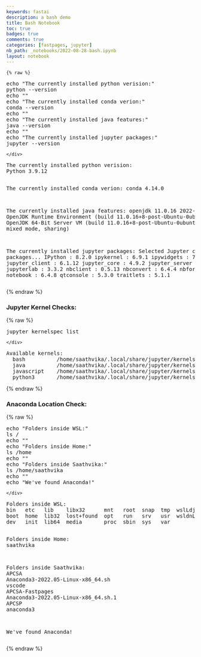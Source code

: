 ```yaml
---
keywords: fastai
description: a bash demo
title: Bash Notebook
toc: true
badges: true
comments: true
categories: [fastpages, jupyter]
nb_path: _notebooks/2022-08-28-bash.ipynb
layout: notebook
---
```


<!--
#################################################
### THIS FILE WAS AUTOGENERATED! DO NOT EDIT! ###
#################################################
# file to edit: _notebooks/2022-08-28-bash.ipynb
-->

<div class="container" id="notebook-container">
        
    {% raw %}
    
<div class="cell border-box-sizing code_cell rendered">
<div class="input">

<div class="inner_cell">
    <div class="input_area">
<div class=" highlight hl-bash"><pre><span></span><span class="nb">echo</span> <span class="s2">&quot;The currently installed python verision:&quot;</span>
python --version
<span class="nb">echo</span> <span class="s2">&quot;&quot;</span>
<span class="nb">echo</span> <span class="s2">&quot;The currently installed conda verion:&quot;</span>
conda --version
<span class="nb">echo</span> <span class="s2">&quot;&quot;</span>
<span class="nb">echo</span> <span class="s2">&quot;The currently installed java features:&quot;</span>
java --version
<span class="nb">echo</span> <span class="s2">&quot;&quot;</span>
<span class="nb">echo</span> <span class="s2">&quot;The currently installed jupyter packages:&quot;</span>
jupyter --version
</pre></div>

    </div>
</div>
</div>

<div class="output_wrapper">
<div class="output">

<div class="output_area">

<div class="output_subarea output_stream output_stdout output_text">
<pre>The currently installed python verision:
Python 3.9.12

The currently installed conda verion:
conda 4.14.0

The currently installed java features:
openjdk 11.0.16 2022-07-19
OpenJDK Runtime Environment (build 11.0.16+8-post-Ubuntu-0ubuntu120.04)
OpenJDK 64-Bit Server VM (build 11.0.16+8-post-Ubuntu-0ubuntu120.04, mixed mode, sharing)

The currently installed jupyter packages:
Selected Jupyter core packages...
IPython          : 8.2.0
ipykernel        : 6.9.1
ipywidgets       : 7.6.5
jupyter_client   : 6.1.12
jupyter_core     : 4.9.2
jupyter_server   : 1.13.5
jupyterlab       : 3.3.2
nbclient         : 0.5.13
nbconvert        : 6.4.4
nbformat         : 5.3.0
notebook         : 6.4.8
qtconsole        : 5.3.0
traitlets        : 5.1.1
</pre>
</div>
</div>

</div>
</div>

</div>
    {% endraw %}

<div class="cell border-box-sizing text_cell rendered"><div class="inner_cell">
<div class="text_cell_render border-box-sizing rendered_html">
<h3 id="Jupyter-Kernel-Checks:">Jupyter Kernel Checks:<a class="anchor-link" href="#Jupyter-Kernel-Checks:"> </a></h3>
</div>
</div>
</div>
    {% raw %}
    
<div class="cell border-box-sizing code_cell rendered">
<div class="input">

<div class="inner_cell">
    <div class="input_area">
<div class=" highlight hl-bash"><pre><span></span>jupyter kernelspec list
</pre></div>

    </div>
</div>
</div>

<div class="output_wrapper">
<div class="output">

<div class="output_area">

<div class="output_subarea output_stream output_stdout output_text">
<pre>Available kernels:
  bash          /home/saathvika/.local/share/jupyter/kernels/bash
  java          /home/saathvika/.local/share/jupyter/kernels/java
  javascript    /home/saathvika/.local/share/jupyter/kernels/javascript
  python3       /home/saathvika/.local/share/jupyter/kernels/python3
</pre>
</div>
</div>

</div>
</div>

</div>
    {% endraw %}

<div class="cell border-box-sizing text_cell rendered"><div class="inner_cell">
<div class="text_cell_render border-box-sizing rendered_html">
<h3 id="Anaconda-Location-Check:">Anaconda Location Check:<a class="anchor-link" href="#Anaconda-Location-Check:"> </a></h3>
</div>
</div>
</div>
    {% raw %}
    
<div class="cell border-box-sizing code_cell rendered">
<div class="input">

<div class="inner_cell">
    <div class="input_area">
<div class=" highlight hl-bash"><pre><span></span><span class="nb">echo</span> <span class="s2">&quot;Folders inside WSL:&quot;</span>
ls /
<span class="nb">echo</span> <span class="s2">&quot;&quot;</span>
<span class="nb">echo</span> <span class="s2">&quot;Folders inside Home:&quot;</span>
ls /home
<span class="nb">echo</span> <span class="s2">&quot;&quot;</span>
<span class="nb">echo</span> <span class="s2">&quot;Folders inside Saathvika:&quot;</span>
ls /home/saathvika
<span class="nb">echo</span> <span class="s2">&quot;&quot;</span>
<span class="nb">echo</span> <span class="s2">&quot;We&#39;ve found Anaconda!&quot;</span>
</pre></div>

    </div>
</div>
</div>

<div class="output_wrapper">
<div class="output">

<div class="output_area">

<div class="output_subarea output_stream output_stdout output_text">
<pre>Folders inside WSL:
<span class="ansi-cyan-intense-fg ansi-bold">bin</span>   <span class="ansi-blue-intense-fg ansi-bold">etc</span>   <span class="ansi-cyan-intense-fg ansi-bold">lib</span>    <span class="ansi-cyan-intense-fg ansi-bold">libx32</span>      <span class="ansi-blue-intense-fg ansi-bold">mnt</span>   <span class="ansi-blue-intense-fg ansi-bold">root</span>  <span class="ansi-blue-intense-fg ansi-bold">snap</span>  <span class="ansi-black-fg ansi-green-bg">tmp</span>  <span class="ansi-blue-intense-fg ansi-bold">wslLdjHgc</span>
<span class="ansi-blue-intense-fg ansi-bold">boot</span>  <span class="ansi-blue-intense-fg ansi-bold">home</span>  <span class="ansi-cyan-intense-fg ansi-bold">lib32</span>  <span class="ansi-blue-intense-fg ansi-bold">lost+found</span>  <span class="ansi-blue-intense-fg ansi-bold">opt</span>   <span class="ansi-blue-intense-fg ansi-bold">run</span>   <span class="ansi-blue-intense-fg ansi-bold">srv</span>   <span class="ansi-blue-intense-fg ansi-bold">usr</span>  <span class="ansi-blue-intense-fg ansi-bold">wsldnLbHg</span>
<span class="ansi-blue-intense-fg ansi-bold">dev</span>   <span class="ansi-green-intense-fg ansi-bold">init</span>  <span class="ansi-cyan-intense-fg ansi-bold">lib64</span>  <span class="ansi-blue-intense-fg ansi-bold">media</span>       <span class="ansi-blue-intense-fg ansi-bold">proc</span>  <span class="ansi-cyan-intense-fg ansi-bold">sbin</span>  <span class="ansi-blue-intense-fg ansi-bold">sys</span>   <span class="ansi-blue-intense-fg ansi-bold">var</span>

Folders inside Home:
<span class="ansi-blue-intense-fg ansi-bold">saathvika</span>

Folders inside Saathvika:
<span class="ansi-blue-intense-fg ansi-bold">APCSA</span>            <span class="ansi-green-intense-fg ansi-bold">Anaconda3-2022.05-Linux-x86_64.sh</span>    <span class="ansi-blue-intense-fg ansi-bold">vscode</span>
<span class="ansi-blue-intense-fg ansi-bold">APCSA-Fastpages</span>  Anaconda3-2022.05-Linux-x86_64.sh.1
<span class="ansi-blue-intense-fg ansi-bold">APCSP</span>            <span class="ansi-blue-intense-fg ansi-bold">anaconda3</span>

We&#39;ve found Anaconda!
</pre>
</div>
</div>

</div>
</div>

</div>
    {% endraw %}

</div>
 

